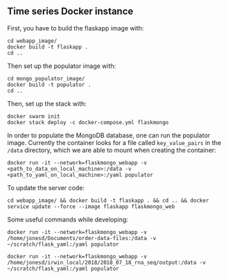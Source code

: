 ## Time series Docker instance

First, you have to build the flaskapp image with:

```
cd webapp_image/
docker build -t flaskapp .
cd ..
```

Then set up the populator image with:

```
cd mongo_populator_image/
docker build -t populator .
cd ..
```

Then, set up the stack with:

```
docker swarm init
docker stack deploy -c docker-compose.yml flaskmongo
```

In order to populate the MongoDB database, one can run the populator image. Currently the container looks for a file called `key_value_pairs` in the `/data` directory, which we are able to mount when creating the container:

```
docker run -it --network=flaskmongo_webapp -v <path_to_data_on_local_machine>:/data -v <path_to_yaml_on_local_machine>:/yaml populator
```

To update the server code:

```
cd webapp_image/ && docker build -t flaskapp . && cd .. && docker service update --force --image flaskapp flaskmongo_web
```

Some useful commands while developing:

```
docker run -it --network=flaskmongo_webapp -v /home/jonesd/Documents/order-data-files:/data -v ~/scratch/flask_yaml:/yaml populator

docker run -it --network=flaskmongo_webapp -v /home/jonesd/irwin_local/2018/2018_07_18_rna_seq/output:/data -v ~/scratch/flask_yaml:/yaml populator
```
